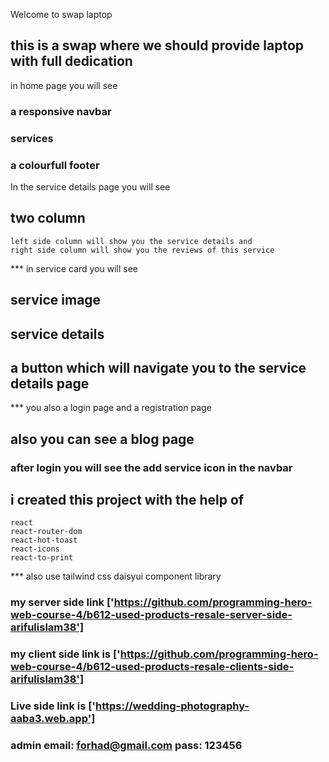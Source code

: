 




Welcome to swap laptop

## this is a swap where we should provide laptop with full dedication

in home page you will see 

### a responsive navbar
### services

### a colourfull footer

In the service details page you will see 

## two column
    left side column will show you the service details and 
    right side column will show you the reviews of this service



*** in service card you will see 

## service image 
## service details
## a button which will navigate you to the service details page

*** you also a login page and a registration page 

## also you can see a blog page 



### after login you will see the add service icon in the navbar

## i created this project with the help of
    react 
    react-router-dom
    react-hot-toast
    react-icons
    react-to-print

*** also use
    tailwind css
    daisyui component library
  ### my server side link ['https://github.com/programming-hero-web-course-4/b612-used-products-resale-server-side-arifulislam38']

  ### my client side link is ['https://github.com/programming-hero-web-course-4/b612-used-products-resale-clients-side-arifulislam38']

  ### Live side link is ['https://wedding-photography-aaba3.web.app']

  ### admin email: forhad@gmail.com  pass: 123456